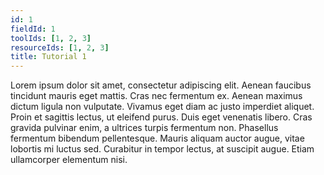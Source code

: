 ```yaml
---
id: 1
fieldId: 1
toolIds: [1, 2, 3]
resourceIds: [1, 2, 3]
title: Tutorial 1
---
```


Lorem ipsum dolor sit amet, consectetur adipiscing elit. Aenean faucibus tincidunt mauris eget mattis. Cras nec fermentum ex. Aenean maximus dictum ligula non vulputate. Vivamus eget diam ac justo imperdiet aliquet. Proin et sagittis lectus, ut eleifend purus. Duis eget venenatis libero. Cras gravida pulvinar enim, a ultrices turpis fermentum non. Phasellus fermentum bibendum pellentesque. Mauris aliquam auctor augue, vitae lobortis mi luctus sed. Curabitur in tempor lectus, at suscipit augue. Etiam ullamcorper elementum nisi.
